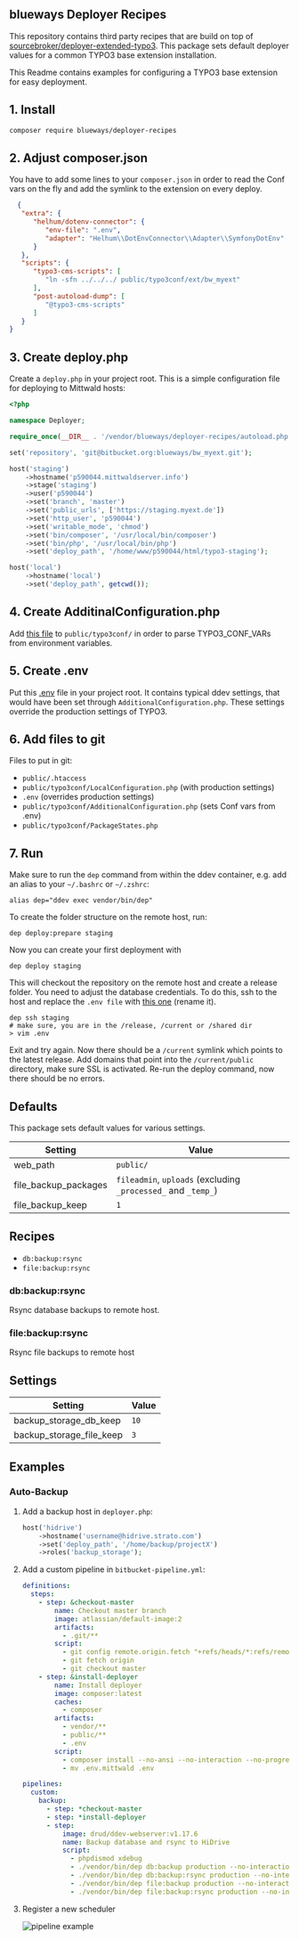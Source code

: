 ## blueways Deployer Recipes

This repository contains third party recipes that are build on top of [sourcebroker/deployer-extended-typo3](https://github.com/sourcebroker/deployer-extended-typo3). This package sets default deployer values for a common TYPO3 base extension installation.

This Readme contains examples for configuring a TYPO3 base extension for easy deployment.

## 1. Install

~~~sh
composer require blueways/deployer-recipes
~~~

## 2. Adjust composer.json

You have to add some lines to your ```composer.json``` in order to read the Conf vars on the fly and add the symlink to the extension on every deploy.

```json
  {
   "extra": {
      "helhum/dotenv-connector": {
         "env-file": ".env",
         "adapter": "Helhum\\DotEnvConnector\\Adapter\\SymfonyDotEnv"
      }
   },
   "scripts": {
      "typo3-cms-scripts": [
         "ln -sfn ../../../ public/typo3conf/ext/bw_myext"
      ],
      "post-autoload-dump": [
         "@typo3-cms-scripts"
      ]
   }
}
```

## 3. Create deploy.php

Create a ```deploy.php``` in your project root. This is a simple configuration file for deploying to Mittwald hosts:

```php
<?php

namespace Deployer;

require_once(__DIR__ . '/vendor/blueways/deployer-recipes/autoload.php');

set('repository', 'git@bitbucket.org:blueways/bw_myext.git');

host('staging')
    ->hostname('p590044.mittwaldserver.info')
    ->stage('staging')
    ->user('p590044')
    ->set('branch', 'master')
    ->set('public_urls', ['https://staging.myext.de'])
    ->set('http_user', 'p590044')
    ->set('writable_mode', 'chmod')
    ->set('bin/composer', '/usr/local/bin/composer')
    ->set('bin/php', '/usr/local/bin/php')
    ->set('deploy_path', '/home/www/p590044/html/typo3-staging');

host('local')
    ->hostname('local')
    ->set('deploy_path', getcwd());
```

## 4. Create AdditinalConfiguration.php

Add [this file](Documentation/AdditionalConfiguration.php) to `public/typo3conf/` in order to parse TYPO3_CONF_VARs from environment variables.

## 5. Create .env

Put this [.env](Documentation/.env) file in your project root. It contains typical ddev settings, that would have been set through `AdditionalConfiguration.php`. These settings override the production settings of TYPO3.

## 6. Add files to git

Files to put in git:

* ```public/.htaccess```
* ```public/typo3conf/LocalConfiguration.php``` (with production settings)
* ```.env``` (overrides production settings)
* ```public/typo3conf/AdditionalConfiguration.php``` (sets Conf vars from .env)
* ```public/typo3conf/PackageStates.php```

## 7. Run

Make sure to run the ```dep``` command from within the ddev container, e.g. add an alias to your ```~/.bashrc``` or ```~/.zshrc```:

```
alias dep="ddev exec vendor/bin/dep"
```

To create the folder structure on the remote host, run:

```
dep deploy:prepare staging
```

Now you can create your first deployment with

```
dep deploy staging
```

This will checkout the repository on the remote host and create a release folder. You need to adjust the database credentials. To do this, ssh to the host and replace the `.env file` with [this one](Documentation/.env.mittwald) (rename it).

```
dep ssh staging
# make sure, you are in the /release, /current or /shared dir
> vim .env
```
Exit and try again. Now there should be a `/current` symlink which points to the latest release. Add domains that point into the `/current/public` directory, make sure SSL is activated. Re-run the deploy command, now there should be no errors.

## Defaults

This package sets default values for various settings.

|Setting|Value
|-------|-----
|web_path|`public/`|
|file_backup_packages|`fileadmin`, `uploads` (excluding `_processed_` and `_temp_`)
|file_backup_keep|`1`

## Recipes

* `db:backup:rsync`
* `file:backup:rsync`

### db:backup:rsync

Rsync database backups to remote host.

### file:backup:rsync

Rsync file backups to remote host

## Settings

|Setting|Value
|---|---
|backup_storage_db_keep| `10`
|backup_storage_file_keep| `3`

## Examples

### Auto-Backup

1. Add a backup host in `deployer.php`: 

    ```php
    host('hidrive')
        ->hostname('username@hidrive.strato.com')
        ->set('deploy_path', '/home/backup/projectX')
        ->roles('backup_storage');
    ```

2. Add a custom pipeline in `bitbucket-pipeline.yml`:

    ```yaml
    definitions:
      steps:
        - step: &checkout-master
            name: Checkout master branch
            image: atlassian/default-image:2
            artifacts:
              - .git/**
            script:
              - git config remote.origin.fetch "+refs/heads/*:refs/remotes/origin/*"
              - git fetch origin
              - git checkout master
        - step: &install-deployer
            name: Install deployer
            image: composer:latest
            caches:
              - composer
            artifacts:
              - vendor/**
              - public/**
              - .env
            script:
              - composer install --no-ansi --no-interaction --no-progress --no-scripts --ignore-platform-reqs
              - mv .env.mittwald .env
    
    pipelines:
      custom:
        backup:
          - step: *checkout-master
          - step: *install-deployer
          - step:
              image: drud/ddev-webserver:v1.17.6
              name: Backup database and rsync to HiDrive
              script:
                - phpdismod xdebug
                - ./vendor/bin/dep db:backup production --no-interaction
                - ./vendor/bin/dep db:backup:rsync production --no-interaction
                - ./vendor/bin/dep file:backup production --no-interaction
                - ./vendor/bin/dep file:backup:rsync production --no-interaction
    ```
   
3. Register a new scheduler

    ![pipeline example](https://bitbucket.org/blueways/deployer-recipes/raw/master/Documentation/Images/bitbucket.png)
